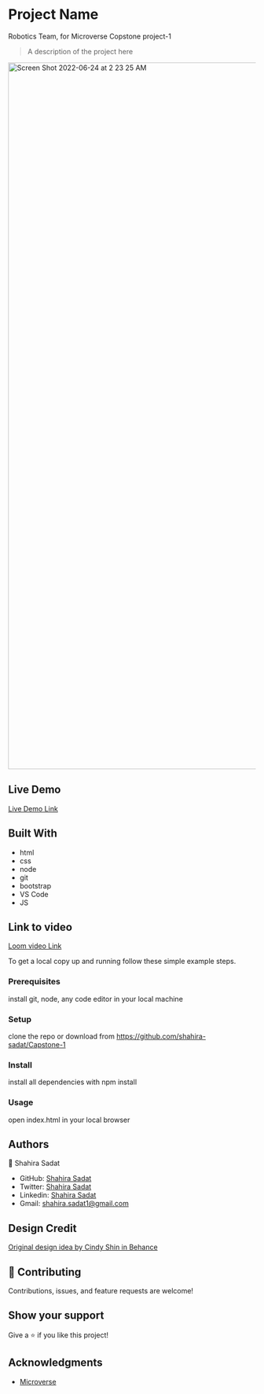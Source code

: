 
# Project Name
Robotics Team, for Microverse Copstone project-1

> A description of the project here
<img width="1438" alt="Screen Shot 2022-06-24 at 2 23 25 AM" src="https://user-images.githubusercontent.com/53530780/175408052-2b92a7e2-a1fd-46fb-831d-69dfa8c51b6b.png">


## Live Demo
[Live Demo Link](https://shahira-sadat.github.io/Capstone-1/)

## Built With
- html
- css
- node
- git
- bootstrap
- VS Code
- JS

## Link to video
[Loom video Link](https://www.loom.com)


To get a local copy up and running follow these simple example steps.

### Prerequisites
install git, node, any code editor in your local machine

### Setup
clone the repo or download from https://github.com/shahira-sadat/Capstone-1

### Install
install all dependencies with npm install

### Usage
open index.html in your local browser

## Authors
👤 Shahira Sadat

- GitHub: [Shahira Sadat](https://github.com/shahira-sadat)
- Twitter: [Shahira Sadat](https://twitter.com/SadatShahira)
- Linkedin: [Shahira Sadat](https://www.linkedin.com/in/shahira-sadat-49b402199)
- Gmail: shahira.sadat1@gmail.com

##  Design Credit
[Original design idea by Cindy Shin in Behance](https://creativecommons.org/licenses/by-nc/4.0/)

## 🤝 Contributing
Contributions, issues, and feature requests are welcome!

## Show your support

Give a ⭐️ if you like this project!

## Acknowledgments

- [Microverse](https://www.microverse.org/)


